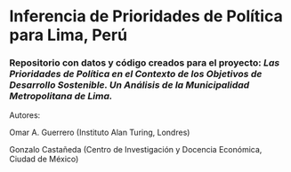 # Inferencia de Prioridades de Política para Lima, Perú

### Repositorio con datos y código creados para el proyecto: *Las Prioridades de Política en el Contexto de los Objetivos de Desarrollo Sostenible. Un Análisis de la  Municipalidad Metropolitana de Lima.*

Autores:

Omar A. Guerrero (Instituto Alan Turing, Londres)

Gonzalo Castañeda (Centro de Investigación y Docencia Económica, Ciudad de México)



